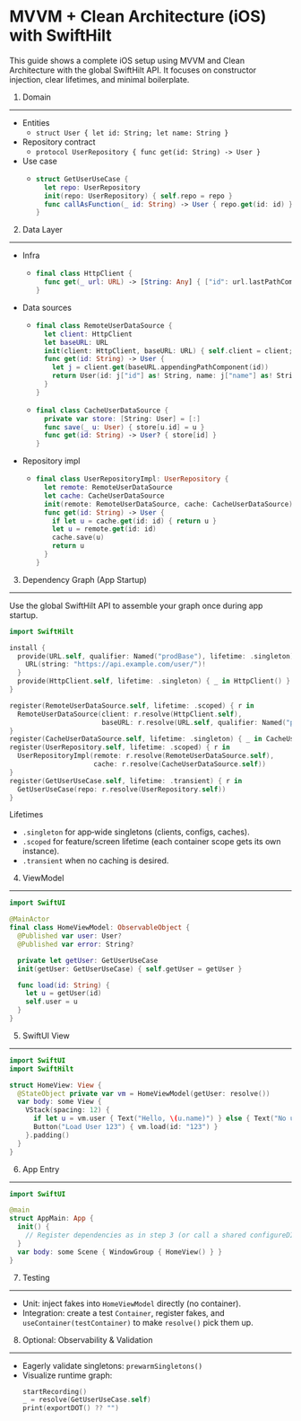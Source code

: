 MVVM + Clean Architecture (iOS) with SwiftHilt
==============================================

This guide shows a complete iOS setup using MVVM and Clean Architecture with the global SwiftHilt API. It focuses on constructor injection, clear lifetimes, and minimal boilerplate.

1) Domain
---------

- Entities
  - `struct User { let id: String; let name: String }`
- Repository contract
  - `protocol UserRepository { func get(id: String) -> User }`
- Use case
  - ```swift
    struct GetUserUseCase {
      let repo: UserRepository
      init(repo: UserRepository) { self.repo = repo }
      func callAsFunction(_ id: String) -> User { repo.get(id: id) }
    }
    ```

2) Data Layer
-------------

- Infra
  - ```swift
    final class HttpClient {
      func get(_ url: URL) -> [String: Any] { ["id": url.lastPathComponent, "name": "Alice"] }
    }
    ```
- Data sources
  - ```swift
    final class RemoteUserDataSource {
      let client: HttpClient
      let baseURL: URL
      init(client: HttpClient, baseURL: URL) { self.client = client; self.baseURL = baseURL }
      func get(id: String) -> User {
        let j = client.get(baseURL.appendingPathComponent(id))
        return User(id: j["id"] as! String, name: j["name"] as! String)
      }
    }
    ```
  - ```swift
    final class CacheUserDataSource {
      private var store: [String: User] = [:]
      func save(_ u: User) { store[u.id] = u }
      func get(id: String) -> User? { store[id] }
    }
    ```
- Repository impl
  - ```swift
    final class UserRepositoryImpl: UserRepository {
      let remote: RemoteUserDataSource
      let cache: CacheUserDataSource
      init(remote: RemoteUserDataSource, cache: CacheUserDataSource) { self.remote = remote; self.cache = cache }
      func get(id: String) -> User {
        if let u = cache.get(id: id) { return u }
        let u = remote.get(id: id)
        cache.save(u)
        return u
      }
    }
    ```

3) Dependency Graph (App Startup)
---------------------------------

Use the global SwiftHilt API to assemble your graph once during app startup.

```swift
import SwiftHilt

install {
  provide(URL.self, qualifier: Named("prodBase"), lifetime: .singleton) { _ in
    URL(string: "https://api.example.com/user/")!
  }
  provide(HttpClient.self, lifetime: .singleton) { _ in HttpClient() }
}

register(RemoteUserDataSource.self, lifetime: .scoped) { r in
  RemoteUserDataSource(client: r.resolve(HttpClient.self),
                       baseURL: r.resolve(URL.self, qualifier: Named("prodBase")))
}
register(CacheUserDataSource.self, lifetime: .singleton) { _ in CacheUserDataSource() }
register(UserRepository.self, lifetime: .scoped) { r in
  UserRepositoryImpl(remote: r.resolve(RemoteUserDataSource.self),
                     cache: r.resolve(CacheUserDataSource.self))
}
register(GetUserUseCase.self, lifetime: .transient) { r in
  GetUserUseCase(repo: r.resolve(UserRepository.self))
}
```

Lifetimes
- `.singleton` for app‑wide singletons (clients, configs, caches).
- `.scoped` for feature/screen lifetime (each container scope gets its own instance).
- `.transient` when no caching is desired.

4) ViewModel
------------

```swift
import SwiftUI

@MainActor
final class HomeViewModel: ObservableObject {
  @Published var user: User?
  @Published var error: String?

  private let getUser: GetUserUseCase
  init(getUser: GetUserUseCase) { self.getUser = getUser }

  func load(id: String) {
    let u = getUser(id)
    self.user = u
  }
}
```

5) SwiftUI View
---------------

```swift
import SwiftUI
import SwiftHilt

struct HomeView: View {
  @StateObject private var vm = HomeViewModel(getUser: resolve())
  var body: some View {
    VStack(spacing: 12) {
      if let u = vm.user { Text("Hello, \(u.name)") } else { Text("No user loaded").foregroundColor(.secondary) }
      Button("Load User 123") { vm.load(id: "123") }
    }.padding()
  }
}
```

6) App Entry
------------

```swift
import SwiftUI

@main
struct AppMain: App {
  init() {
    // Register dependencies as in step 3 (or call a shared configureDI())
  }
  var body: some Scene { WindowGroup { HomeView() } }
}
```

7) Testing
----------

- Unit: inject fakes into `HomeViewModel` directly (no container).
- Integration: create a test `Container`, register fakes, and `useContainer(testContainer)` to make `resolve()` pick them up.

8) Optional: Observability & Validation
--------------------------------------

- Eagerly validate singletons: `prewarmSingletons()`
- Visualize runtime graph:
  ```swift
  startRecording()
  _ = resolve(GetUserUseCase.self)
  print(exportDOT() ?? "")
  ```

